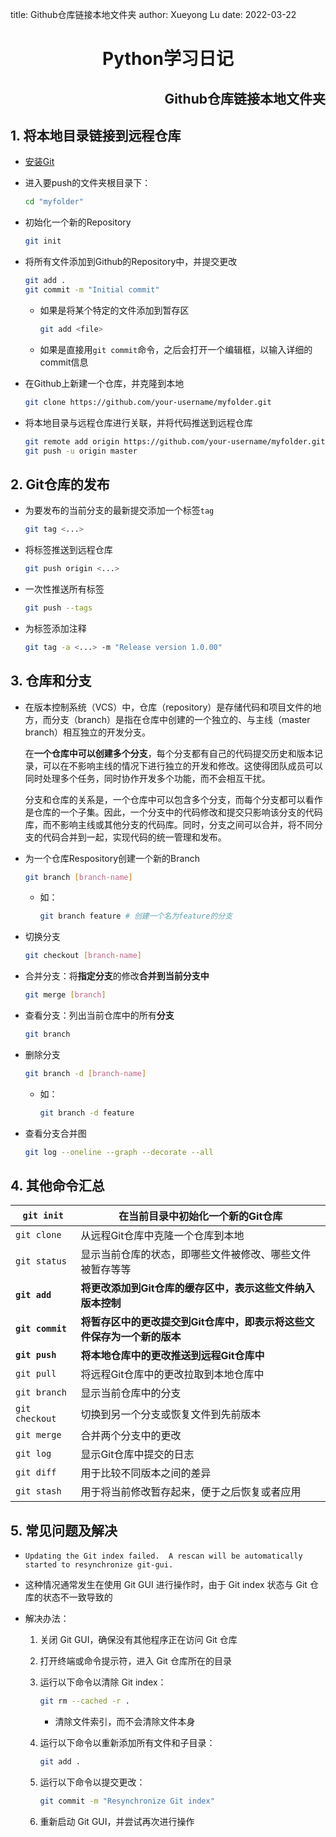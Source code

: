 title: Github仓库链接本地文件夹
author: Xueyong Lu
date: 2022-03-22

<div align = "center">
    <h1>Python学习日记</h1>
</div>
<div align = "right">
	<h2>Github仓库链接本地文件夹</h2>
</div>

## 1. 将本地目录链接到远程仓库

* [安装Git](https://git-scm.com/)

* 进入要push的文件夹根目录下：

  ```bash
  cd "myfolder"
  ```

* 初始化一个新的Repository

  ```bash
  git init
  ```

* 将所有文件添加到Github的Repository中，并提交更改

  ```bash
  git add .
  git commit -m "Initial commit"
  ```

  * 如果是将某个特定的文件添加到暂存区

    ```bash
    git add <file>
    ```

  * 如果是直接用`git commit`命令，之后会打开一个编辑框，以输入详细的commit信息

* 在Github上新建一个仓库，并克隆到本地

  ```bash
  git clone https://github.com/your-username/myfolder.git
  ```

* 将本地目录与远程仓库进行关联，并将代码推送到远程仓库

  ```bash
  git remote add origin https://github.com/your-username/myfolder.git
  git push -u origin master
  ```

## 2. Git仓库的发布

* 为要发布的当前分支的最新提交添加一个标签`tag`

  ```bash
  git tag <...>
  ```

* 将标签推送到远程仓库

  ```bash
  git push origin <...>
  ```

* 一次性推送所有标签

  ```bash
  git push --tags
  ```

* 为标签添加注释

  ```bash
  git tag -a <...> -m "Release version 1.0.00"
  ```

## 3. 仓库和分支

* 在版本控制系统（VCS）中，仓库（repository）是存储代码和项目文件的地方，而分支（branch）是指在仓库中创建的一个独立的、与主线（master branch）相互独立的开发分支。

  在**一个仓库中可以创建多个分支**，每个分支都有自己的代码提交历史和版本记录，可以在不影响主线的情况下进行独立的开发和修改。这使得团队成员可以同时处理多个任务，同时协作开发多个功能，而不会相互干扰。

  分支和仓库的关系是，一个仓库中可以包含多个分支，而每个分支都可以看作是仓库的一个子集。因此，一个分支中的代码修改和提交只影响该分支的代码库，而不影响主线或其他分支的代码库。同时，分支之间可以合并，将不同分支的代码合并到一起，实现代码的统一管理和发布。

* 为一个仓库Respository创建一个新的Branch

  ```bash
  git branch [branch-name]
  ```

  * 如：

    ```bash
    git branch feature # 创建一个名为feature的分支
    ```

* 切换分支

  ```bash
  git checkout [branch-name]
  ```

* 合并分支：将**指定分支**的修改**合并到当前分支中**

  ```bash
  git merge [branch]
  ```

* 查看分支：列出当前仓库中的所有**分支**

  ```bash
  git branch
  ```

* 删除分支

  ```bash
  git branch -d [branch-name]
  ```

  * 如：

    ```bash
    git branch -d feature
    ```

* 查看分支合并图

  ```bash
  git log --oneline --graph --decorate --all
  ```

## 4. 其他命令汇总

| `git init`        | 在当前目录中初始化一个新的Git仓库                            |
| ----------------- | ------------------------------------------------------------ |
| `git clone`       | 从远程Git仓库中克隆一个仓库到本地                            |
| `git status`      | 显示当前仓库的状态，即哪些文件被修改、哪些文件被暂存等等     |
| **`git add`**     | **将更改添加到Git仓库的缓存区中，表示这些文件纳入版本控制**  |
| **`git commit `** | **将暂存区中的更改提交到Git仓库中，即表示将这些文件保存为一个新的版本** |
| **`git push`**    | **将本地仓库中的更改推送到远程Git仓库中**                    |
| `git pull`        | 将远程Git仓库中的更改拉取到本地仓库中                        |
| `git branch`      | 显示当前仓库中的分支                                         |
| `git checkout`    | 切换到另一个分支或恢复文件到先前版本                         |
| `git merge`       | 合并两个分支中的更改                                         |
| `git log`         | 显示Git仓库中提交的日志                                      |
| `git diff`        | 用于比较不同版本之间的差异                                   |
| `git stash`       | 用于将当前修改暂存起来，便于之后恢复或者应用                 |

## 5. 常见问题及解决

* `Updating the Git index failed.  A rescan will be automatically started to resynchronize git-gui.`

* 这种情况通常发生在使用 Git GUI 进行操作时，由于 Git index 状态与 Git 仓库的状态不一致导致的

* 解决办法：

  1. 关闭 Git GUI，确保没有其他程序正在访问 Git 仓库

  2. 打开终端或命令提示符，进入 Git 仓库所在的目录

  3. 运行以下命令以清除 Git index：

     ```bash
     git rm --cached -r .
     ```

     * 清除文件索引，而不会清除文件本身

  4. 运行以下命令以重新添加所有文件和子目录：

     ```bash
     git add .
     ```

  5. 运行以下命令以提交更改：

     ```bash
     git commit -m "Resynchronize Git index"
     ```

  6. 重新启动 Git GUI，并尝试再次进行操作
